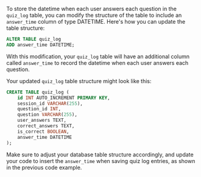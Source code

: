 To store the datetime when each user answers each question in the `quiz_log` table, you can modify the structure of the table to include an `answer_time` column of type DATETIME. Here's how you can update the table structure:

```sql
ALTER TABLE quiz_log
ADD answer_time DATETIME;
```

With this modification, your `quiz_log` table will have an additional column called `answer_time` to record the datetime when each user answers each question.

Your updated `quiz_log` table structure might look like this:

```sql
CREATE TABLE quiz_log (
    id INT AUTO_INCREMENT PRIMARY KEY,
    session_id VARCHAR(255),
    question_id INT,
    question VARCHAR(255),
    user_answers TEXT,
    correct_answers TEXT,
    is_correct BOOLEAN,
    answer_time DATETIME
);
```

Make sure to adjust your database table structure accordingly, and update your code to insert the `answer_time` when saving quiz log entries, as shown in the previous code example.